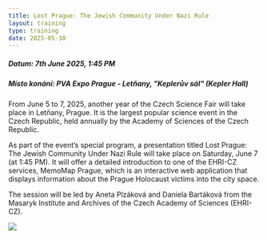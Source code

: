 ```yaml
---
title: Lost Prague: The Jewish Community Under Nazi Rule
layout: training
type: training
date: 2025-05-30
---
```


##### Datum: 7th June 2025, 1:45 PM

##### Místo konání: PVA Expo Prague - Letňany, "Keplerův sál" (Kepler Hall)

From June 5 to 7, 2025, another year of the Czech Science Fair will take place in Letňany, Prague. It is the largest popular science event in the Czech Republic, held annually by the Academy of Sciences of the Czech Republic.

As part of the event’s special program, a presentation titled Lost Prague: The Jewish Community Under Nazi Rule will take place on Saturday, June 7 (at 1:45 PM). It will offer a detailed introduction to one of the EHRI-CZ services, MemoMap Prague, which is an interactive web application that displays information about the Prague Holocaust victims into the city space.

The session will be led by Aneta Plzáková and Daniela Bartáková from the Masaryk Institute and Archives of the Czech Academy of Sciences (EHRI-CZ).

<img src="../../../images/workshops/presentation-lost-prague/MemoMap.jpg">
